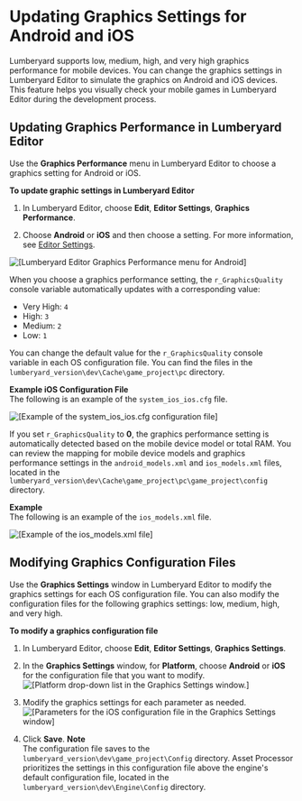 # Updating Graphics Settings for Android and iOS<a name="ios-android-updating-graphics-settings"></a>

Lumberyard supports low, medium, high, and very high graphics performance for mobile devices\. You can change the graphics settings in Lumberyard Editor to simulate the graphics on Android and iOS devices\. This feature helps you visually check your mobile games in Lumberyard Editor during the development process\.

## Updating Graphics Performance in Lumberyard Editor<a name="ios-android-updating-graphics-settings-in-lumberyard-editor"></a>

Use the **Graphics Performance** menu in Lumberyard Editor to choose a graphics setting for Android or iOS\. 

**To update graphic settings in Lumberyard Editor**

1. In Lumberyard Editor, choose **Edit**, **Editor Settings**, **Graphics Performance**\.

1. Choose **Android** or **iOS** and then choose a setting\. For more information, see [Editor Settings](lumberyard-editor-menus.md#lumberyard-editor-menus-config-spec)\.

![\[Lumberyard Editor Graphics Performance menu for Android\]](http://docs.aws.amazon.com/lumberyard/latest/userguide/images/graphics-performance-mobile-settings.png)

When you choose a graphics performance setting, the `r_GraphicsQuality` console variable automatically updates with a corresponding value:
+ Very High: `4`
+ High: `3`
+ Medium: `2`
+ Low: `1`

You can change the default value for the `r_GraphicsQuality` console variable in each OS configuration file\. You can find the files in the `lumberyard_version\dev\Cache\game_project\pc` directory\.

**Example iOS Configuration File**  
The following is an example of the `system_ios_ios.cfg` file\.  

![\[Example of the system_ios_ios.cfg configuration file\]](http://docs.aws.amazon.com/lumberyard/latest/userguide/images/graphics-performance-system-ios-ios-cfg-file-example.png)

If you set `r_GraphicsQuality` to **0**, the graphics performance setting is automatically detected based on the mobile device model or total RAM\. You can review the mapping for mobile device models and graphics performance settings in the `android_models.xml` and `ios_models.xml` files, located in the `lumberyard_version\dev\Cache\game_project\pc\game_project\config` directory\.

**Example**  
The following is an example of the `ios_models.xml` file\.  

![\[Example of the ios_models.xml file\]](http://docs.aws.amazon.com/lumberyard/latest/userguide/images/graphics-performance-ios-models-xml-file-example.png)

## Modifying Graphics Configuration Files<a name="ios-android-modifying-graphics-configuration-files"></a>

Use the **Graphics Settings** window in Lumberyard Editor to modify the graphics settings for each OS configuration file\. You can also modify the configuration files for the following graphics settings: low, medium, high, and very high\.

**To modify a graphics configuration file**

1. In Lumberyard Editor, choose **Edit**, **Editor Settings**, **Graphics Settings**\.

1. In the **Graphics Settings** window, for **Platform**, choose **Android** or **iOS** for the configuration file that you want to modify\.  
![\[Platform drop-down list in the Graphics Settings window.\]](http://docs.aws.amazon.com/lumberyard/latest/userguide/images/graphics-settings-platform-drop-down-menu.png)

1. Modify the graphics settings for each parameter as needed\.  
![\[Parameters for the iOS configuration file in the Graphics Settings window\]](http://docs.aws.amazon.com/lumberyard/latest/userguide/images/graphics-settings-ios-platform-parameters.png)

1. Click **Save**\.
**Note**  
The configuration file saves to the `lumberyard_version\dev\game_project\Config` directory\. Asset Processor prioritizes the settings in this configuration file above the engine's default configuration file, located in the `lumberyard_version\dev\Engine\Config` directory\.